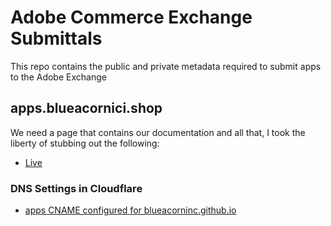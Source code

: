 # Adobe Commerce Exchange Submittals

This repo contains the public and private metadata required to submit apps to the Adobe Exchange

## apps.blueacornici.shop

We need a page that contains our documentation and all that, I took the liberty of stubbing out the following:

* [Live](https://apps.blueacornici.shop)


### DNS Settings in Cloudflare

* [apps CNAME configured for blueacorninc.github.io](https://dash.cloudflare.com/47add89f35ec876314098af14c265655/blueacornici.shop/dns/records)